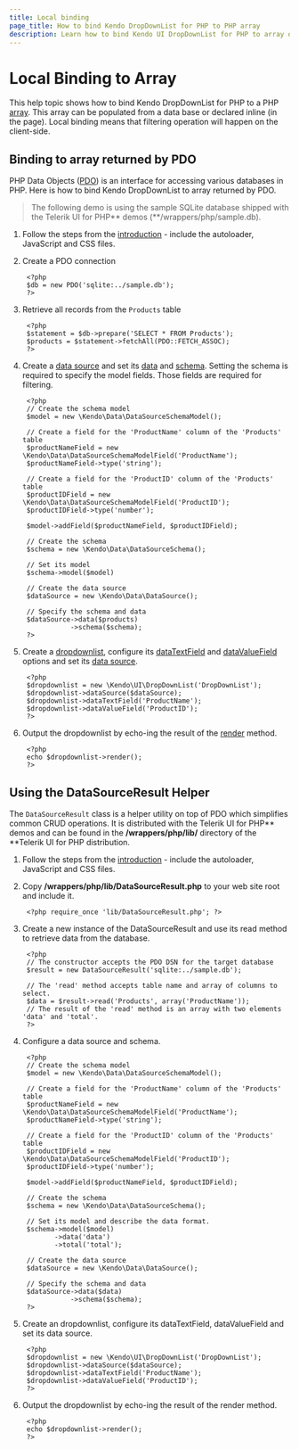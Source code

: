 ```yaml
---
title: Local binding
page_title: How to bind Kendo DropDownList for PHP to PHP array
description: Learn how to bind Kendo UI DropDownList for PHP to array of data
---
```


# Local Binding to Array

This help topic shows how to bind Kendo DropDownList for PHP to a PHP [array](http://php.net/manual/en/language.types.array.php). This array
can be populated from a data base or declared inline (in the page). Local binding means that filtering operation will happen on the client-side.

## Binding to array returned by PDO

PHP Data Objects ([PDO](http://www.php.net/manual/en/intro.pdo.php)) is an interface for accessing various databases in PHP. Here is how to bind Kendo DropDownList to array
returned by PDO.

> The following demo is using the sample SQLite database shipped with the Telerik UI for PHP** demos (**/wrappers/php/sample.db).

1. Follow the steps from the [introduction](/php/introduction) - include the autoloader, JavaScript and CSS files.
1. Create a PDO connection

        <?php
        $db = new PDO('sqlite:../sample.db');
        ?>
1. Retrieve all records from the `Products` table

        <?php
        $statement = $db->prepare('SELECT * FROM Products');
        $products = $statement->fetchAll(PDO::FETCH_ASSOC);
        ?>
1. Create a [data source](/api/php/Kendo/Data/DataSource) and set its [data](/api/php/Kendo/Data/DataSource#data) and [schema](/api/php/Kendo/Data/DataSource#schema). Setting the schema is required
to specify the model fields. Those fields are required for filtering.

        <?php
        // Create the schema model
        $model = new \Kendo\Data\DataSourceSchemaModel();

        // Create a field for the 'ProductName' column of the 'Products' table
        $productNameField = new \Kendo\Data\DataSourceSchemaModelField('ProductName');
        $productNameField->type('string');

        // Create a field for the 'ProductID' column of the 'Products' table
        $productIDField = new \Kendo\Data\DataSourceSchemaModelField('ProductID');
        $productIDField->type('number');

        $model->addField($productNameField, $productIDField);

        // Create the schema
        $schema = new \Kendo\Data\DataSourceSchema();

        // Set its model
        $schema->model($model)

        // Create the data source
        $dataSource = new \Kendo\Data\DataSource();

        // Specify the schema and data
        $dataSource->data($products)
                   ->schema($schema);
        ?>
4. Create a [dropdownlist](/api/php/Kendo/UI/DropDownList), configure its [dataTextField](/api/php/Kendo/UI/DropDownList#datatextfield) and
[dataValueField](/api/php/Kendo/UI/DropDownList#datavaluefield) options and set its [data source](/api/php/Kendo/UI/DropDownList#datasource).

        <?php
        $dropdownlist = new \Kendo\UI\DropDownList('DropDownList');
        $dropdownlist->dataSource($dataSource);
        $dropdownlist->dataTextField('ProductName');
        $dropdownlist->dataValueField('ProductID');
        ?>
5. Output the dropdownlist by echo-ing the result of the [render](/api/php/Kendo/UI/Widget#render) method.

        <?php
        echo $dropdownlist->render();
        ?>


## Using the DataSourceResult Helper

The `DataSourceResult` class is a helper utility on top of PDO which simplifies common CRUD operations.
It is distributed with the Telerik UI for PHP** demos and can be found in the **/wrappers/php/lib/** directory of the **Telerik UI for PHP distribution.

1. Follow the steps from the [introduction](/php/introduction) - include the autoloader, JavaScript and CSS files.
1. Copy **/wrappers/php/lib/DataSourceResult.php** to your web site root and include it.

        <?php require_once 'lib/DataSourceResult.php'; ?>
1. Create a new instance of the DataSourceResult and use its read method to retrieve data from the database.

        <?php
        // The constructor accepts the PDO DSN for the target database
        $result = new DataSourceResult('sqlite:../sample.db');

        // The 'read' method accepts table name and array of columns to select.
        $data = $result->read('Products', array('ProductName'));
        // The result of the 'read' method is an array with two elements 'data' and 'total'.
        ?>
1. Configure a data source and schema.

        <?php
        // Create the schema model
        $model = new \Kendo\Data\DataSourceSchemaModel();

        // Create a field for the 'ProductName' column of the 'Products' table
        $productNameField = new \Kendo\Data\DataSourceSchemaModelField('ProductName');
        $productNameField->type('string');

        // Create a field for the 'ProductID' column of the 'Products' table
        $productIDField = new \Kendo\Data\DataSourceSchemaModelField('ProductID');
        $productIDField->type('number');

        $model->addField($productNameField, $productIDField);

        // Create the schema
        $schema = new \Kendo\Data\DataSourceSchema();

        // Set its model and describe the data format.
        $schema->model($model)
               ->data('data')
               ->total('total');

        // Create the data source
        $dataSource = new \Kendo\Data\DataSource();

        // Specify the schema and data
        $dataSource->data($data)
                   ->schema($schema);
        ?>
1. Create an dropdownlist, configure its dataTextField, dataValueField and set its data source.

        <?php
        $dropdownlist = new \Kendo\UI\DropDownList('DropDownList');
        $dropdownlist->dataSource($dataSource);
        $dropdownlist->dataTextField('ProductName');
        $dropdownlist->dataValueField('ProductID');
        ?>
1. Output the dropdownlist by echo-ing the result of the render method.

        <?php
        echo $dropdownlist->render();
        ?>
